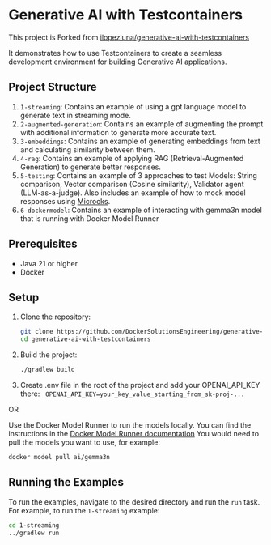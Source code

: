 # Generative AI with Testcontainers

This project is Forked from [ilopezluna/generative-ai-with-testcontainers](https://github.com/ilopezluna/generative-ai-with-testcontainers)

It demonstrates how to use Testcontainers to create a seamless development environment for building Generative AI applications.

## Project Structure

1. `1-streaming`: Contains an example of using a gpt language model to generate text in streaming mode.
2. `2-augmented-generation`: Contains an example of augmenting the prompt with additional information to generate more accurate text.
3. `3-embeddings`: Contains an example of generating embeddings from text and calculating similarity between them.
4. `4-rag`: Contains an example of applying RAG (Retrieval-Augmented Generation) to generate better responses.
5. `5-testing`: Contains an example of 3 approaches to test Models: String comparison, Vector comparison (Cosine similarity), Validator agent (LLM-as-a-judge). Also includes an example of how to mock model responses using [Microcks](https://microcks.io/documentation/guides/usage/developing-testcontainers/).
6. `6-dockermodel`: Contains an example of interacting with gemma3n model that is running with Docker Model Runner

## Prerequisites

- Java 21 or higher
- Docker

## Setup

1. Clone the repository:
    ```sh
    git clone https://github.com/DockerSolutionsEngineering/generative-ai-with-testcontainers.git
    cd generative-ai-with-testcontainers
    ```

2. Build the project:
    ```sh
    ./gradlew build
    ```
3. Create .env file in the root of the project and add your OPENAI_API_KEY there:
   ``` OPENAI_API_KEY=your_key_value_starting_from_sk-proj-...```

OR 

Use the Docker Model Runner to run the models locally. You can find the instructions in the [Docker Model Runner documentation](https://docs.docker.com/ai/model-runner/)
You would need to pull the models you want to use, for example:
   ```sh
   docker model pull ai/gemma3n
   ```

## Running the Examples

To run the examples, navigate to the desired directory and run the `run` task. For example, to run the `1-streaming` example:

```sh
cd 1-streaming
../gradlew run

